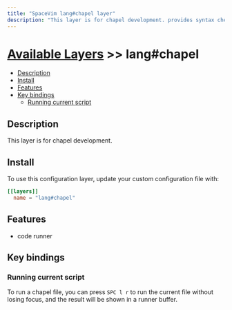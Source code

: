 ```yaml
---
title: "SpaceVim lang#chapel layer"
description: "This layer is for chapel development. provides syntax checking, code runner and repl support for chapel files."
---
```


# [Available Layers](../../) >> lang#chapel

<!-- vim-markdown-toc GFM -->

- [Description](#description)
- [Install](#install)
- [Features](#features)
- [Key bindings](#key-bindings)
  - [Running current script](#running-current-script)

<!-- vim-markdown-toc -->

## Description

This layer is for chapel development.

## Install

To use this configuration layer, update your custom configuration file with:

```toml
[[layers]]
  name = "lang#chapel"
```
## Features

- code runner

## Key bindings

### Running current script

To run a chapel file, you can press `SPC l r` to run the current file without losing focus, and the result will be shown in a runner buffer.
